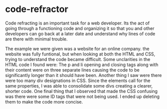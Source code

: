 # code-refractor
Code refracting is an important task for a web developer. Its the act of going through a functioning code and organizing it so that you and other developers can go back at a later date and understand why lines of code are there with minimal trouble.

The example we were given was a website for an online company. the website was fully funtional, but when looking at both the HTML and CSS, trying to understand the code became difficult. Some unclarities in the HTML code I found were: The p and li opening and closing tags along with their content were on three separate lines causing the code to be significantly longer than it should have been. Another thing I saw were there were too many div designations in CSS. Since the elements call for the same properties, I was able to consolidate some divs creating a clearer, shorter code. One final thing that I observed that made the CSS confusing was there were some ID tags that were not being used. I ended up deleting them to make the code more concise.
